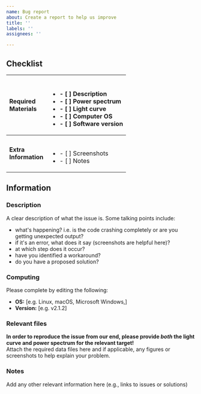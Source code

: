 ```yaml
---
name: Bug report
about: Create a report to help us improve
title: ''
labels: ''
assignees: ''

---
```


## Checklist

**Required**<br/>**Materials** | <br/> <ul> <li>- [ ] Description</li> <li>- [ ] Power spectrum</li> <li>- [ ] Light curve</li> <li>- [ ] Computer OS</li> <li>- [ ] Software version</li> </ul> 
:--------------- | :--------------------------------------------------------------------------------
**Extra**<br/>**Information** | <br/> <ul><li>- [ ] Screenshots</li><li>- [ ] Notes</li></ul>

## Information

### Description

A clear description of what the issue is. Some talking points include:
- what's happening? i.e. is the code crashing completely or are you getting unexpected output?
- if it's an error, what does it say (screenshots are helpful here)?
- at which step does it occur?
- have you identified a workaround?
- do you have a proposed solution?

### Computing

Please complete by editing the following:

 - **OS:** [e.g. Linux, macOS, Microsoft Windows,]
 - **Version:** [e.g. v2.1.2]

### Relevant files

**In order to reproduce the issue from our end, please provide *both* the light curve and power spectrum for the relevant target!**<br/>
Attach the required data files here and if applicable, any figures or screenshots to help explain your problem.

### Notes
Add any other relevant information here (e.g., links to issues or solutions)
